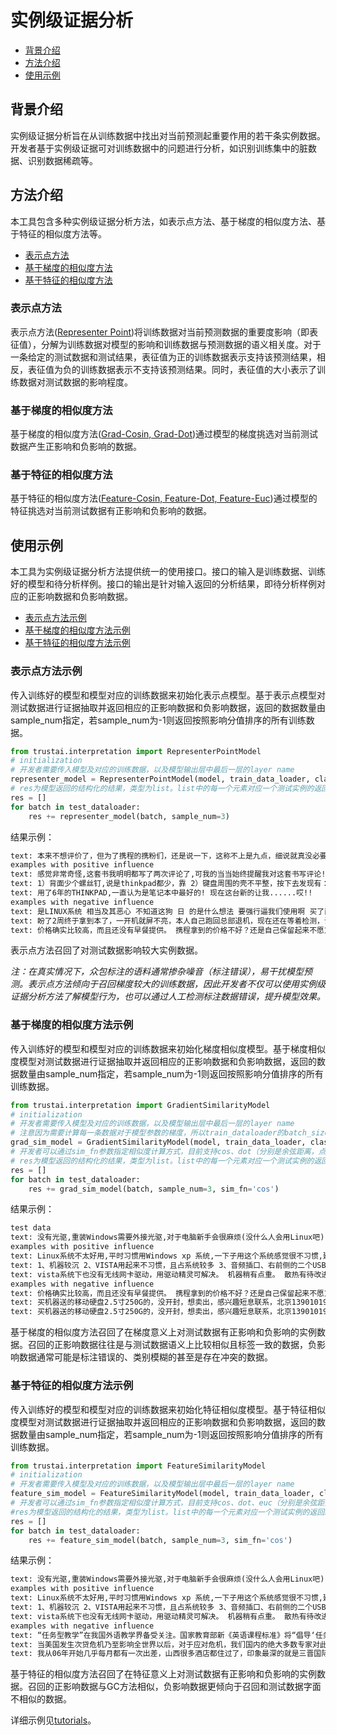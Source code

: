 # 实例级证据分析
* [背景介绍](###背景介绍)
* [方法介绍](###方法介绍)
* [使用示例](###使用示例)

## 背景介绍
实例级证据分析旨在从训练数据中找出对当前预测起重要作用的若干条实例数据。开发者基于实例级证据可对训练数据中的问题进行分析，如识别训练集中的脏数据、识别数据稀疏等。<br>
## 方法介绍
本工具包含多种实例级证据分析方法，如表示点方法、基于梯度的相似度方法、基于特征的相似度方法等。
* [表示点方法](###表示点方法)
* [基于梯度的相似度方法](###基于梯度的相似度方法)
* [基于特征的相似度方法](###基于特征的相似度方法)

### 表示点方法
表示点方法([Representer Point](https://proceedings.neurips.cc/paper/2018/file/8a7129b8f3edd95b7d969dfc2c8e9d9d-Paper.pdf))将训练数据对当前预测数据的重要度影响（即表征值），分解为训练数据对模型的影响和训练数据与预测数据的语义相关度。对于一条给定的测试数据和测试结果，表征值为正的训练数据表示支持该预测结果，相反，表征值为负的训练数据表示不支持该预测结果。同时，表征值的大小表示了训练数据对测试数据的影响程度。

### 基于梯度的相似度方法
基于梯度的相似度方法([Grad-Cosin, Grad-Dot](https://proceedings.neurips.cc/paper/2019/hash/c61f571dbd2fb949d3fe5ae1608dd48b-Abstract.html))通过模型的梯度挑选对当前测试数据产生正影响和负影响的数据。


### 基于特征的相似度方法
基于特征的相似度方法([Feature-Cosin, Feature-Dot, Feature-Euc](https://arxiv.org/abs/2104.04128))通过模型的特征挑选对当前测试数据有正影响和负影响的数据。

## 使用示例
本工具为实例级证据分析方法提供统一的使用接口。接口的输入是训练数据、训练好的模型和待分析样例。接口的输出是针对输入返回的分析结果，即待分析样例对应的正影响数据和负影响数据。
* [表示点方法示例](###表示点方法示例)
* [基于梯度的相似度方法示例](###基于梯度的相似度方法示例)
* [基于特征的相似度方法示例](###基于特征的相似度方法示例)


### 表示点方法示例
传入训练好的模型和模型对应的训练数据来初始化表示点模型。基于表示点模型对测试数据进行证据抽取并返回相应的正影响数据和负影响数据，返回的数据数量由sample_num指定，若sample_num为-1则返回按照影响分值排序的所有训练数据。

```python
from trustai.interpretation import RepresenterPointModel
# initialization
# 开发者需要传入模型及对应的训练数据，以及模型输出层中最后一层的layer name
representer_model = RepresenterPointModel(model, train_data_loader, classifier_layer_name="classifier")
# res为模型返回的结构化的结果，类型为list。list中的每一个元素对应一个测试实例的返回结果，该结果包括预测标签，正影响数据的索引，负影响数据的索引，正影响数据的分值和负影响数据的分值。
res = []
for batch in test_dataloader:
    res += representer_model(batch, sample_num=3)
```

结果示例：
```txt
text: 本来不想评价了，但为了携程的携粉们，还是说一下，这称不上是九点，细说就真没必要了，就一个字：差    predict label: 0
examples with positive influence
text: 感觉非常奇怪,这套书我明明都写了两次评论了,可我的当当始终提醒我对这套书写评论!晕啊!这是套很好的书,也不用我写几次评论吧!    gold label: 1    score: 0.03509485349059105
text: 1）背面少个螺丝钉,说是thinkpad都少，靠 2）键盘周围的壳不平整，按下去发现有：“滋啦滋啦”声音，我才意识到，那是个双面胶，按下去就不上来了，过会儿还是回弹上来，很明显仅靠双面胶是 粘不住的，你还不如拿502呢，起码这样粘得严实还能让我心里舒服（但是这样只是弥补质量问题），何必还弄个滋啦兹啦的声音，多闹心啊，（还有一地方用了双面胶，我换内存的时候发现键盘下部盖子左侧打不开，一直不敢用力    gold label: 1    score: 0.03008783608675003
text: 用了6年的THINKPAD,一直认为是笔记本中最好的! 现在这台新的让我......哎!!    gold label: 0    score: 0.029884012416005135
examples with negative influence
text: 是LINUX系统 相当及其恶心 不知道这狗 日 的是什么想法 要强行逼我们使用啊 买了两台电脑 一个事VISTA系统 一个 是 LINUX 就没见一个XP的 网上销售这东西 最重要的是打架尽量不要涉及到售后服务这块 尽量是都搞好了相安无事 其实网上的售后服务比没有售后服务还差劲 我的THINKPAD SL400就是因为换货期间以为是键盘小问题就懒得换了    gold label: 1    score: -0.07112707197666168
text: 盼了2周终于拿到本了，一开机就屏不亮，本人自己跑回总部退机，现在还在等着检测，说要等上15个工作日，呵呵，买个电脑容易吗？时间浪费的起吗？请问？    gold label: 0    score: -0.07233154773712158
text: 价格确实比较高，而且还没有早餐提供。 携程拿到的价格不好？还是自己保留起来不愿意让利给我们这些客户呢？ 到前台搞价格，430就可以了。    gold label: 1    score: -0.08243595063686371
```


表示点方法召回了对测试数据影响较大实例数据。

*注：在真实情况下，众包标注的语料通常掺杂噪音（标注错误），易干扰模型预测。表示点方法倾向于召回梯度较大的训练数据，因此开发者不仅可以使用实例级证据分析方法了解模型行为，也可以通过人工检测标注数据错误，提升模型效果。*


### 基于梯度的相似度方法示例
传入训练好的模型和模型对应的训练数据来初始化梯度相似度模型。基于梯度相似度模型对测试数据进行证据抽取并返回相应的正影响数据和负影响数据，返回的数据数量由sample_num指定，若sample_num为-1则返回按照影响分值排序的所有训练数据。

```python
from trustai.interpretation import GradientSimilarityModel
# initialization
# 开发者需要传入模型及对应的训练数据，以及模型输出层中最后一层的layer name
# 注意因为需要计算每一条数据对于模型参数的梯度，所以train_dataloader的batch_size需要设置为1，测试数据对应的dataloader的batch_size也需为1
grad_sim_model = GradientSimilarityModel(model, train_data_loader, classifier_layer_name="classifier")
# 开发者可以通过sim_fn参数指定相似度计算方式，目前支持cos、dot（分别是余弦距离，点积距离）
# res为模型返回的结构化的结果，类型为list。list中的每一个元素对应一个测试实例的返回结果，该结果包括预测标签，正影响数据的索引，负影响数据的索引，正影响数据的分值和负影响数据的分值。
res = []
for batch in test_dataloader:
    res += grad_sim_model(batch, sample_num=3, sim_fn='cos')
```

结果示例：
```txt
test data
text: 没有光驱,重装Windows需要外接光驱,对于电脑新手会很麻烦(没什么人会用Linux吧)    predict label: 0
examples with positive influence
text: Linux系统不太好用,平时习惯用Windows xp 系统,一下子用这个系统感觉很不习惯,建议开发或预装Windows xp系统.    gold label: 0    score: 0.9395108222961426
text: 1、机器较沉 2、VISTA用起来不习惯，且占系统较多 3、音频插口、右前侧的二个USB口在用鼠标时感觉手靠得太近了    gold label: 0    score: 0.9355786442756653
text: vista系统下也没有无线网卡驱动，用驱动精灵可解决。 机器稍有点重。 散热有待改进。    gold label: 0    score: 0.9349631071090698
examples with negative influence
text: 价格确实比较高，而且还没有早餐提供。 携程拿到的价格不好？还是自己保留起来不愿意让利给我们这些客户呢？ 到前台搞价格，430就可以了。    gold label: 1    score: -0.49774348735809326
text: 买机器送的移动硬盘2.5寸250G的，没开封，想卖出，感兴趣短息联系，北京13901019711    gold label: 1    score: -0.5244823694229126
text: 买机器送的移动硬盘2.5寸250G的，没开封，想卖出，感兴趣短息联系，北京13901019711    gold label: 0    score: -0.5244823694229126
```


基于梯度的相似度方法召回了在梯度意义上对测试数据有正影响和负影响的实例数据。召回的正影响数据往往是与测试数据语义上比较相似且标签一致的数据，负影响数据通常可能是标注错误的、类别模糊的甚至是存在冲突的数据。

### 基于特征的相似度方法示例
传入训练好的模型和模型对应的训练数据来初始化特征相似度模型。基于特征相似度模型对测试数据进行证据抽取并返回相应的正影响数据和负影响数据，返回的数据数量由sample_num指定，若sample_num为-1则返回按照影响分值排序的所有训练数据。

```python
from trustai.interpretation import FeatureSimilarityModel
# initialization
# 开发者需要传入模型及对应的训练数据，以及模型输出层中最后一层的layer name
feature_sim_model = FeatureSimilarityModel(model, train_data_loader, classifier_layer_name="classifier")
# 开发者可以通过sim_fn参数指定相似度计算方式，目前支持cos、dot、euc（分别是余弦距离，点积距离和欧式距离）
#res为模型返回的结构化的结果，类型为list。list中的每一个元素对应一个测试实例的返回结果，该结果包括预测标签，正影响数据的索引，负影响数据的索引，正影响数据的分值和负影响数据的分值。
res = []
for batch in test_dataloader:
    res += feature_sim_model(batch, sample_num=3, sim_fn='cos')
```

结果示例：
```txt
text: 没有光驱,重装Windows需要外接光驱,对于电脑新手会很麻烦(没什么人会用Linux吧)    predict label: 0
examples with positive influence
text: Linux系统不太好用,平时习惯用Windows xp 系统,一下子用这个系统感觉很不习惯,建议开发或预装Windows xp系统.    gold label: 0    score: 0.9393996000289917
text: 1、机器较沉 2、VISTA用起来不习惯，且占系统较多 3、音频插口、右前侧的二个USB口在用鼠标时感觉手靠得太近了    gold label: 0    score: 0.9354583621025085
text: vista系统下也没有无线网卡驱动，用驱动精灵可解决。 机器稍有点重。 散热有待改进。    gold label: 0    score: 0.9348428249359131
examples with negative influence
text: “任务型教学”在我国外语教学界备受关注。国家教育部新《英语课程标准》将“倡导‘任务型’的教学途径，培养学生综合语言运用能力”写入教学建议。任务型教学被视为改革我国传统外语教学的良方。本书立足我国外语教学现状，全面分析了“任务型教学”的理论和实践基础、以实例说明“任务型教学”的具体操作步骤。为广大一线英语教师提供了教学和研究参考。    gold label: 1    score: -0.12422356754541397
text: 当美国发生次贷危机乃至影响全世界以后，对于应对危机，我们国内的绝大多数专家对此都异口同声，观点基本雷同，而且又莫衷一是，人云亦云，本书的作者以其独特的视觉和丰富的知识，在书中告诉我们这次危机的来龙去脉，我们国家应该以怎样的方式去直面这次危机，如何转危为安，化危为机；作为普通读者也能从书中领会到一些对自己有益的知识。读完这本书以后，你更能体会到一种不一样的思维，非常值得一读。    gold label: 1    score: -0.128561332821846
text: 我从06年开始几乎每月都有一次出差，山西很多酒店都住过了，印象最深的就是三晋国际，其他还有龙城国际，华苑宾馆，黄河京都，还有一个叫什么交通大厦的，下面我对这些酒店做个最真实、准确地点评： 三晋国际——这是我认为最让太原市骄傲的酒店，我们衡量一个酒店的最直接的就是你能够得到什么服务，在这家酒店里，我感觉到了家一般的照顾，第一次来这里，感冒了，嘴里冷不丁说了一句，服务生就听到了，然后熬了一碗姜汤到我房间，当然也是免费的，很感动；洗澡时，一不小心摔倒了，副总经理、总监等等都慰问了我，其实这也不完全是酒店的错，但是从那以后，我发现每个房间浴室都放置了防滑垫和塑料拖鞋；有一次我把袜子之类的放在洗手间了，谁知道我回来后竟然发现服务员帮我免费清洗了，还把我不小心掰断的心爱的梳子还用胶给我粘好了，还留了言给我，真的很让我意外也有点不敢相信！对一个出差特别频繁，时间特别紧张的人来说，办理入住和退房就是一个最让人烦躁的时间，但是我算过了，三晋国际前台办理退房、入住的时间没有超过一分钟！！！在北京都很难有这样的待遇！其他的，比如前台接待、门厅服务之类的就不用说了，真的很好； 当然我也有建议：1、酒店的被子能否换厚一点的，冬天冷啊；2、一些房间的电话没有免提，不是很方便；3、外面的电话打不进来，可能是酒店为了安全考虑吧，但还是希望能够有外线拨入的功能。 龙城国际——不知道五星级是谁给的评价？！酒店一般，还不如华苑宾馆，无法容忍的是，前台接待服务态度太差了！唯一的优点是，早餐挺好吃。 华苑宾馆——06、07年都挺好的，今天偶尔又住了一下，发现时间长了，枕头、被子不是很干净，其他倒是挺好的，服务态度、环境都还不错，早餐有点单一。 黄河京都——地方太偏了！看起来挺好，住进去不咋地，无法容忍的是，也给大家提个醒，我退房的时间整整用了29分钟，快半个钟头了，我差点晕倒！结帐的服务员只顾打电话，不理我。 交通大厦——噩梦般的酒店，我再也不会住了！！隔音效果太差，还不幸地让我听到了隔壁小两口的闺房密语，哈哈，让我坐噩梦的是，半夜不知道什么单位来查房，从好多房间带走了好多女孩子，好怕怕地说……还有就是前台一个戴眼镜的，白白的女孩子，态度可真差啊，郁闷！ 太原还有好多酒店，可能我不会一一住到，但还是希望所有的酒店都能够像三晋国际一样，给山西人长脸！    gold label: 1    score: -0.17390453815460205
```


基于特征的相似度方法召回了在特征意义上对测试数据有正影响和负影响的实例数据。召回的正影响数据与GC方法相似，负影响数据更倾向于召回和测试数据字面不相似的数据。


详细示例见[tutorials](../../../tutorials/interpretation/example_level/)。
